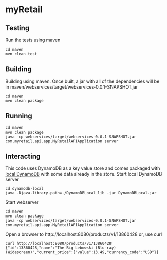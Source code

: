 # myRetail
## Testing
Run the tests using maven
```
cd maven
mvn clean test
```

## Building
Building using maven.  Once built, a jar with all of the dependencies will be in maven/webservices/target/webservices-0.0.1-SNAPSHOT.jar
```
cd maven
mvn clean package
```
## Running
```
cd maven
mvn clean package
java -cp webservices/target/webservices-0.0.1-SNAPSHOT.jar com.myretail.api.app.MyRetailAPIApplication server
```

## Interacting
This code uses DynamoDB as a key value store and comes packaged with [local DynamoDB](http://docs.aws.amazon.com/amazondynamodb/latest/developerguide/Tools.DynamoDBLocal.html) with some data already in the store.
Start local DynamoDB server
```
cd dynamodb-local
java -Djava.library.path=./DynamoDBLocal_lib -jar DynamoDBLocal.jar
```
Start webserver
```
cd maven
mvn clean package
java -cp webservices/target/webservices-0.0.1-SNAPSHOT.jar com.myretail.api.app.MyRetailAPIApplication server
```
Open a browser to http://localhost:8080/products/v1/13860428 or, use curl
```
curl http://localhost:8080/products/v1/13860428
{"id":13860428,"name":"The Big Lebowski (Blu-ray) (Widescreen)","current_price":{"value":13.49,"currency_code":"USD"}}
```
